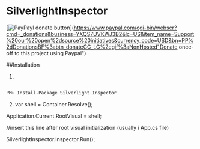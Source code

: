 # SilverlightInspector
[![PayPayl donate button](https://www.paypalobjects.com/en_AU/i/btn/btn_donate_SM.gif)](https://www.paypal.com/cgi-bin/webscr?cmd=_donations&business=YXQS7UVKWJ3B2&lc=US&item_name=Support%20our%20open%2dsource%20initiatives&currency_code=USD&bn=PP%2dDonationsBF%3abtn_donateCC_LG%2egif%3aNonHosted"Donate once-off to this project using Paypal")

##Installation

1.
```sh

PM> Install-Package Silverlight.Inspector

```
2. var shell = Container.Resolve<ShellView>();

Application.Current.RootVisual = shell;

//insert this line after root visual initialization (usually i App.cs file)

SilverlightInspector.Inspector.Run();



